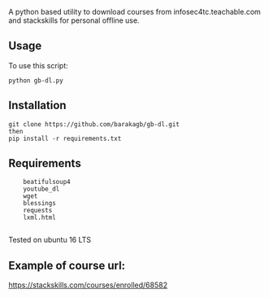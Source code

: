 A python based utility to download courses from infosec4tc.teachable.com and stackskills for personal offline use.

## Usage
To use this script:
```
python gb-dl.py
```
## Installation
``` 
git clone https://github.com/barakagb/gb-dl.git 
then
pip install -r requirements.txt 
```
    
## Requirements
``` 
    beatifulsoup4
    youtube_dl
    wget
    blessings
    requests
    lxml.html
    
```

Tested on ubuntu 16 LTS

## Example of course url:
https://stackskills.com/courses/enrolled/68582
